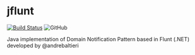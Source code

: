 # jflunt
[![Build Status](https://travis-ci.org/carlosbritojun/jflunt.svg?branch=master)](https://travis-ci.org/carlosbritojun/jflunt)
![GitHub](https://img.shields.io/github/license/carlosbritojun/jflunt.svg?label=license)

Java implementation of Domain Notification Pattern based in Flunt (.NET) developed by @andrebaltieri
